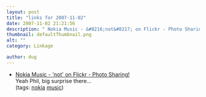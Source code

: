```yaml
---
layout: post
title: "links for 2007-11-02"
date: 2007-11-02 21:21:56
description: " Nokia Music - &#8216;not&#8217; on Flickr - Photo Sharing! Yeah Phil, big surprise there&#8230; (tags --  nokia music)&#8230;"
thumbnail: defaultThumbnail.png
alt: ""
category: Linkage

author: dug
---
```


<ul class="delicious">
	<li>
		<div class="delicious-link"><a href="http://www.flickr.com/photos/from-phil/1815428103/">Nokia Music - 'not' on Flickr - Photo Sharing!</a></div>
		<div class="delicious-extended">Yeah Phil, big surprise there...</div>
		<div class="delicious-tags">(tags: <a href="http://del.icio.us/dug/nokia">nokia</a> <a href="http://del.icio.us/dug/music">music</a>)</div>
	</li>
</ul>
